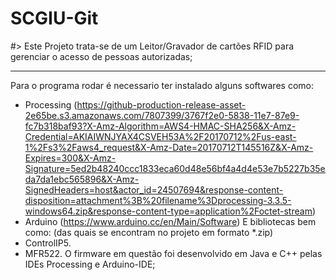 # SCGIU-Git

#> Este Projeto trata-se de um Leitor/Gravador de cartões RFID para gerenciar o acesso de pessoas autorizadas;<hr>
Para o programa rodar é necessario ter instalado alguns softwares como:
  - Processing (https://github-production-release-asset-2e65be.s3.amazonaws.com/7807399/3767f2e0-5838-11e7-87e9-fc7b318baf93?X-Amz-Algorithm=AWS4-HMAC-SHA256&X-Amz-Credential=AKIAIWNJYAX4CSVEH53A%2F20170712%2Fus-east-1%2Fs3%2Faws4_request&X-Amz-Date=20170712T145516Z&X-Amz-Expires=300&X-Amz-Signature=5ed2b48240ccc1833eca60d48e56bf4a4d4e53e7b5227b35eda7da1ebc565896&X-Amz-SignedHeaders=host&actor_id=24507694&response-content-disposition=attachment%3B%20filename%3Dprocessing-3.3.5-windows64.zip&response-content-type=application%2Foctet-stream)
  - Arduino (https://www.arduino.cc/en/Main/Software)
E bibliotecas bem como: (das quais se encontram no projeto em formato *.zip)
  - ControlIP5.
  - MFR522.
 O firmware em questão foi desenvolvido em Java e C++ pelas IDEs Processing e Arduino-IDE;
                                                                       
